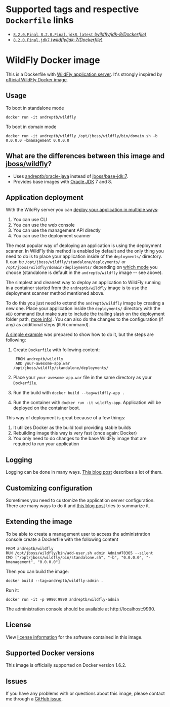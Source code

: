 # Supported tags and respective `Dockerfile` links

-	[`8.2.0.Final`, `8.2.0.Final.jdk8`, `latest` (*wildfly/jdk-8/Dockerfile*)](https://github.com/andreptb/Dockerfiles/blob/master/wildfly/jdk-8/Dockerfile)
-	[`8.2.0.Final.jdk7` (*wildfly/jdk-7/Dockerfile*)](https://github.com/andreptb/Dockerfiles/blob/master/wildfly/jdk-7/Dockerfile)

# WildFly Docker image

This is a Dockerfile with [WildFly application server](http://wildfly.org/). It's strongly inspired by [official WildFly Docker image](https://github.com/jboss-dockerfiles/wildfly).

## Usage

To boot in standalone mode

    docker run -it andreptb/wildfly

To boot in domain mode

    docker run -it andreptb/wildfly /opt/jboss/wildfly/bin/domain.sh -b 0.0.0.0 -bmanagement 0.0.0.0

## What are the differences between this image and [jboss/wildfly](https://github.com/dockerfile/java)?

* Uses [andreptb/oracle-java](../oracle/java/README.md) instead of [jboss/base-jdk:7](https://github.com/JBoss-Dockerfiles/base-jdk/tree/jdk7).
* Provides base images with [Oracle JDK](http://www.oracle.com/technetwork/pt/java/javase/downloads/index.html) 7 and 8.

## Application deployment

With the WildFly server you can [deploy your application in multiple ways](https://docs.jboss.org/author/display/WFLY8/Application+deployment):

1. You can use CLI
2. You can use the web console
3. You can use the management API directly
4. You can use the deployment scanner

The most popular way of deploying an application is using the deployment scanner. In WildFly this method is enabled by default and the only thing you need to do is to place your application inside of the `deployments/` directory. It can be `/opt/jboss/wildfly/standalone/deployments/` or `/opt/jboss/wildfly/domain/deployments/` depending on [which mode](https://docs.jboss.org/author/display/WFLY8/Operating+modes) you choose (standalone is default in the `andreptb/wildfly` image -- see above).

The simplest and cleanest way to deploy an application to WildFly running in a container started from the `andreptb/wildfly` image is to use the deployment scanner method mentioned above.

To do this you just need to extend the `andreptb/wildfly` image by creating a new one. Place your application inside the `deployments/` directory with the `ADD` command (but make sure to include the trailing slash on the deployment folder path, [more info](https://docs.docker.com/reference/builder/#add)). You can also do the changes to the configuration (if any) as additional steps (`RUN` command).  

[A simple example](https://github.com/goldmann/wildfly-docker-deployment-example) was prepared to show how to do it, but the steps are following:

1. Create `Dockerfile` with following content:

        FROM andreptb/wildfly
        ADD your-awesome-app.war /opt/jboss/wildfly/standalone/deployments/
2. Place your `your-awesome-app.war` file in the same directory as your `Dockerfile`.
3. Run the build with `docker build --tag=wildfly-app .`
4. Run the container with `docker run -it wildfly-app`. Application will be deployed on the container boot.

This way of deployment is great because of a few things:

1. It utilizes Docker as the build tool providing stable builds
2. Rebuilding image this way is very fast (once again: Docker)
3. You only need to do changes to the base WildFly image that are required to run your application

## Logging

Logging can be done in many ways. [This blog post](https://goldmann.pl/blog/2014/07/18/logging-with-the-wildfly-docker-image/) describes a lot of them.

## Customizing configuration

Sometimes you need to customize the application server configuration. There are many ways to do it and [this blog post](https://goldmann.pl/blog/2014/07/23/customizing-the-configuration-of-the-wildfly-docker-image/) tries to summarize it.

## Extending the image

To be able to create a management user to access the administration console create a Dockerfile with the following content

    FROM andreptb/wildfly
    RUN /opt/jboss/wildfly/bin/add-user.sh admin Admin#70365 --silent
    CMD ["/opt/jboss/wildfly/bin/standalone.sh", "-b", "0.0.0.0", "-bmanagement", "0.0.0.0"]

Then you can build the image:

    docker build --tag=andreptb/wildfly-admin .

Run it:

    docker run -it -p 9990:9990 andreptb/wildfly-admin

The administration console should be available at http://localhost:9990.

## License

View [license information](http://www.gnu.org/licenses/lgpl-2.1-standalone.html) for the software contained in this image.

## Supported Docker versions

This image is officially supported on Docker version 1.6.2.

## Issues

If you have any problems with or questions about this image, please contact me through a [GitHub issue](https://github.com/andreptb/Dockerfiles/issues).
